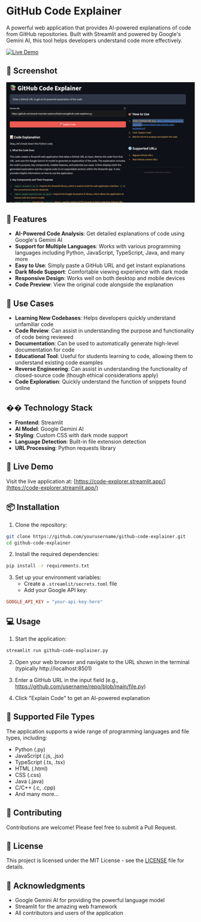 # GitHub Code Explainer

A powerful web application that provides AI-powered explanations of code from GitHub repositories. Built with Streamlit and powered by Google's Gemini AI, this tool helps developers understand code more effectively.

[![Live Demo](https://img.shields.io/badge/Live%20Demo-Code%20Explainer-blue?style=flat-square)](https://code-explorer.streamlit.app/)

## 📸 Screenshot

<img src="https://raw.githubusercontent.com/anand-ma/code-explorer/main/assets/code-explorer.png" alt="GitHub Code Explainer Interface" width="800">

## 🌟 Features

- **AI-Powered Code Analysis**: Get detailed explanations of code using Google's Gemini AI
- **Support for Multiple Languages**: Works with various programming languages including Python, JavaScript, TypeScript, Java, and many more
- **Easy to Use**: Simply paste a GitHub URL and get instant explanations
- **Dark Mode Support**: Comfortable viewing experience with dark mode
- **Responsive Design**: Works well on both desktop and mobile devices
- **Code Preview**: View the original code alongside the explanation

## 🎯 Use Cases

- **Learning New Codebases**: Helps developers quickly understand unfamiliar code
- **Code Review**: Can assist in understanding the purpose and functionality of code being reviewed
- **Documentation**: Can be used to automatically generate high-level documentation for code
- **Educational Tool**: Useful for students learning to code, allowing them to understand existing code examples
- **Reverse Engineering**: Can assist in understanding the functionality of closed-source code (though ethical considerations apply)
- **Code Exploration**: Quickly understand the function of snippets found online

## ��️ Technology Stack

- **Frontend**: Streamlit
- **AI Model**: Google Gemini AI
- **Styling**: Custom CSS with dark mode support
- **Language Detection**: Built-in file extension detection
- **URL Processing**: Python requests library

## 🚀 Live Demo

Visit the live application at: [https://code-explorer.streamlit.app/](https://code-explorer.streamlit.app/)

## 📦 Installation

1. Clone the repository:
```bash
git clone https://github.com/yourusername/github-code-explainer.git
cd github-code-explainer
```

2. Install the required dependencies:
```bash
pip install -r requirements.txt
```

3. Set up your environment variables:
   - Create a `.streamlit/secrets.toml` file
   - Add your Google API key:
```toml
GOOGLE_API_KEY = "your-api-key-here"
```

## 💻 Usage

1. Start the application:
```bash
streamlit run github-code-explainer.py
```

2. Open your web browser and navigate to the URL shown in the terminal (typically http://localhost:8501)

3. Enter a GitHub URL in the input field (e.g., https://github.com/username/repo/blob/main/file.py)

4. Click "Explain Code" to get an AI-powered explanation

## 🔧 Supported File Types

The application supports a wide range of programming languages and file types, including:
- Python (.py)
- JavaScript (.js, .jsx)
- TypeScript (.ts, .tsx)
- HTML (.html)
- CSS (.css)
- Java (.java)
- C/C++ (.c, .cpp)
- And many more...

## 🤝 Contributing

Contributions are welcome! Please feel free to submit a Pull Request.

## 📝 License

This project is licensed under the MIT License - see the [LICENSE](LICENSE) file for details.

## 🙏 Acknowledgments

- Google Gemini AI for providing the powerful language model
- Streamlit for the amazing web framework
- All contributors and users of the application 